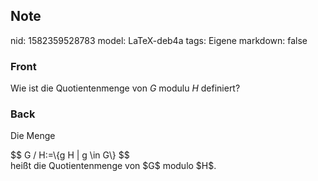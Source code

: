 ## Note
nid: 1582359528783
model: LaTeX-deb4a
tags: Eigene
markdown: false

### Front
Wie ist die Quotientenmenge von $G$ modulu $H$ definiert?

### Back
Die Menge

<div>$$
G / H:=\{g H | g \in G\}
$$

</div><div>heißt die Quotientenmenge von $G$ modulo $H$.</div>
